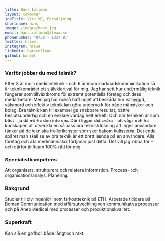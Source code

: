 ```yaml
---
title: Hans Rollman
layout: coworker
jobTitle: Vice VD, Försäljning
shortname: hans
image: /images/hans.jpg
email: hans.rollman@iteam.se
phonenumber: '0738 - 1337 87'
twitter: hrswe
instagram: hrswe
linkedin: hansrollman
github: hanrol
---
```


### Varför jobbar du med teknik?
Efter 3 år inom medicinteknik – och 6 år inom marknadskommunikation så är teknikområdet ett självklart val för mig. Jag har sett hur undermålig teknik fungerar som tillväxtbroms för extremt potentiella företag och dess medarbetare. Men jag har också haft nöjet att beskåda hur välbyggd, välsmord och effektiv teknik kan göra underverk för både människor och bolag. Bra teknik kan till exempel ge snabbare resultat, bättre beslutsunderlag och en enklare vardag helt enkelt. Och när tekniken är som bäst – ja då märks den inte ens. Där i ligger det svåra – att våga och ha kunskapen att utveckla en så pass bra teknisk lösning att ingen användare tänker på de tekniska trollerikonster som sker bakom kulisserna. Det enda spåret man skall se av bra teknik är ett brett leende på en användare. Alla företag och alla medmänniskor förtjänar just detta. Det vill jag jobba för – och därför är Iteam 100% rätt för mig.

### Specialistkompetens
Att organisera, strukturera och relatera information. Process- och organisationsanalys. Planering.

### Bakgrund
Studier till civilingenjör inom farkostteknik på KTH. Arbetade tidigare på Boman Communication med affärsutveckling och kommunikativa processer och på Aneo Medical med processer och produktionskvalitet.

### Superkraft
Kan slå en golfboll både långt och rakt.